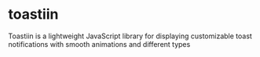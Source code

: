 # toastiin
Toastiin is a lightweight JavaScript library for displaying customizable toast notifications with smooth animations and different types

